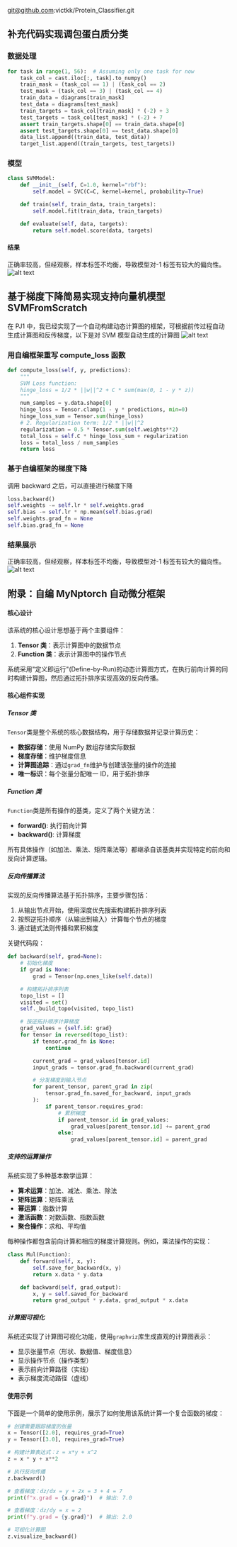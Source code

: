 git@github.com:victkk/Protein_Classifier.git

## 补充代码实现调包蛋白质分类

### 数据处理

```python
for task in range(1, 56):  # Assuming only one task for now
    task_col = cast.iloc[:, task].to_numpy()
    train_mask = (task_col == 1) | (task_col == 2)
    test_mask = (task_col == 3) | (task_col == 4)
    train_data = diagrams[train_mask]
    test_data = diagrams[test_mask]
    train_targets = task_col[train_mask] * (-2) + 3
    test_targets = task_col[test_mask] * (-2) + 7
    assert train_targets.shape[0] == train_data.shape[0]
    assert test_targets.shape[0] == test_data.shape[0]
    data_list.append((train_data, test_data))
    target_list.append((train_targets, test_targets))
```

### 模型

```python
class SVMModel:
    def __init__(self, C=1.0, kernel="rbf"):
        self.model = SVC(C=C, kernel=kernel, probability=True)

    def train(self, train_data, train_targets):
        self.model.fit(train_data, train_targets)

    def evaluate(self, data, targets):
        return self.model.score(data, targets)
```

#### 结果

正确率较高，但经观察，样本标签不均衡，导致模型对-1 标签有较大的偏向性。
![alt text](image-3.png)

## 基于梯度下降简易实现支持向量机模型 SVMFromScratch

在 PJ1 中，我已经实现了一个自动构建动态计算图的框架，可根据前传过程自动生成计算图和反传梯度，以下是对 SVM 模型自动生成的计算图
![alt text](<compute_graph copy.png>)

### 用自编框架重写 compute_loss 函数

```python
def compute_loss(self, y, predictions):
    """
    SVM Loss function:
    hinge_loss = 1/2 * ||w||^2 + C * sum(max(0, 1 - y * z))
    """
    num_samples = y.data.shape[0]
    hinge_loss = Tensor.clamp(1 - y * predictions, min=0)
    hinge_loss_sum = Tensor.sum(hinge_loss)
    # 2. Regularization term: 1/2 * ||w||^2
    regularization = 0.5 * Tensor.sum(self.weights**2)
    total_loss = self.C * hinge_loss_sum + regularization
    loss = total_loss / num_samples
    return loss
```

### 基于自编框架的梯度下降

调用 backward 之后，可以直接进行梯度下降

```python
loss.backward()
self.weights -= self.lr * self.weights.grad
self.bias -= self.lr * np.mean(self.bias.grad)
self.weights.grad_fn = None
self.bias.grad_fn = None
```

### 结果展示

正确率较高，但经观察，样本标签不均衡，导致模型对-1 标签有较大的偏向性。
![alt text](image-2.png)

## 附录：自编 MyNptorch 自动微分框架

#### 核心设计

该系统的核心设计思想基于两个主要组件：

1. **Tensor 类**：表示计算图中的数据节点
2. **Function 类**：表示计算图中的操作节点

系统采用"定义即运行"(Define-by-Run)的动态计算图方式，在执行前向计算的同时构建计算图，然后通过拓扑排序实现高效的反向传播。

#### 核心组件实现

##### Tensor 类

`Tensor`类是整个系统的核心数据结构，用于存储数据并记录计算历史：

- **数据存储**：使用 NumPy 数组存储实际数据
- **梯度存储**：维护梯度信息
- **计算图追踪**：通过`grad_fn`维护与创建该张量的操作的连接
- **唯一标识**：每个张量分配唯一 ID，用于拓扑排序

##### Function 类

`Function`类是所有操作的基类，定义了两个关键方法：

- **forward()**: 执行前向计算
- **backward()**: 计算梯度

所有具体操作（如加法、乘法、矩阵乘法等）都继承自该基类并实现特定的前向和反向计算逻辑。

##### 反向传播算法

实现的反向传播算法基于拓扑排序，主要步骤包括：

1. 从输出节点开始，使用深度优先搜索构建拓扑排序列表
2. 按照逆拓扑顺序（从输出到输入）计算每个节点的梯度
3. 通过链式法则传播和累积梯度

关键代码段：

```python
def backward(self, grad=None):
    # 初始化梯度
    if grad is None:
        grad = Tensor(np.ones_like(self.data))

    # 构建拓扑排序列表
    topo_list = []
    visited = set()
    self._build_topo(visited, topo_list)

    # 按逆拓扑顺序计算梯度
    grad_values = {self.id: grad}
    for tensor in reversed(topo_list):
        if tensor.grad_fn is None:
            continue

        current_grad = grad_values[tensor.id]
        input_grads = tensor.grad_fn.backward(current_grad)

        # 分发梯度到输入节点
        for parent_tensor, parent_grad in zip(
            tensor.grad_fn.saved_for_backward, input_grads
        ):
            if parent_tensor.requires_grad:
                # 累积梯度
                if parent_tensor.id in grad_values:
                    grad_values[parent_tensor.id] += parent_grad
                else:
                    grad_values[parent_tensor.id] = parent_grad
```

##### 支持的运算操作

系统实现了多种基本数学运算：

- **算术运算**：加法、减法、乘法、除法
- **矩阵运算**：矩阵乘法
- **幂运算**：指数计算
- **激活函数**：对数函数、指数函数
- **聚合操作**：求和、平均值

每种操作都包含前向计算和相应的梯度计算规则。例如，乘法操作的实现：

```python
class Mul(Function):
    def forward(self, x, y):
        self.save_for_backward(x, y)
        return x.data * y.data

    def backward(self, grad_output):
        x, y = self.saved_for_backward
        return grad_output * y.data, grad_output * x.data
```

##### 计算图可视化

系统还实现了计算图可视化功能，使用`graphviz`库生成直观的计算图表示：

- 显示张量节点（形状、数据值、梯度信息）
- 显示操作节点（操作类型）
- 表示前向计算路径（实线）
- 表示梯度流动路径（虚线）

#### 使用示例

下面是一个简单的使用示例，展示了如何使用该系统计算一个复合函数的梯度：

```python
# 创建需要跟踪梯度的张量
x = Tensor([2.0], requires_grad=True)
y = Tensor([3.0], requires_grad=True)

# 构建计算表达式：z = x*y + x^2
z = x * y + x**2

# 执行反向传播
z.backward()

# 查看梯度：dz/dx = y + 2x = 3 + 4 = 7
print(f"x.grad = {x.grad}")  # 输出: 7.0

# 查看梯度：dz/dy = x = 2
print(f"y.grad = {y.grad}")  # 输出: 2.0

# 可视化计算图
z.visualize_backward()
```
